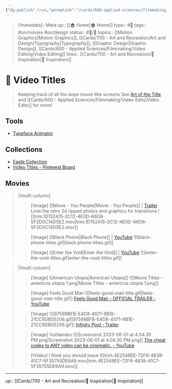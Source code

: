 ```yaml
---
{"dg-publish":true,"permalink":"/cards/600-applied-sciences/filmmaking/video-titles/"}
---
```


> [!metadata]- Meta
> up:: [[🏠 Home\|🏠 Home]]
> type::  #📝 
> tags::  #on/movies #on/design 
> status:: #📝/🌱 
> topics:: [[Motion Graphics\|Motion Graphics]], [[Cards/700 - Art and Recreation/Art and Design/Typography\|Typography]], [[Graphic Design\|Graphic Design]], [[Cards/600 - Applied Sciences/Filmmaking/Video Editing\|Video Editing]]
> links:: [[Cards/700 - Art and Recreation/🎨 Inspiration\|🎨 Inspiration]]


# 🎥 Video Titles
> Keeping track of all the dope movie title screens 
> See [Art of the Title](https://www.artofthetitle.com/) and [[Cards/600 - Applied Sciences/Filmmaking/Video Edits\|Video Edits]] for more!

## Tools
- [Typeface Animator](https://www.typefaceanimator.com/)
## Collections
- [Eagle Collection](eagle://smart-folder/KWDKGCU93KHO4)
- [Video Titles - Pinterest Board](https://pin.it/7qOugY3)
## Movies

> [!multi-column]
> > [!image] [[Movie - You People\|Movie - You People]] |  [Trailer](https://youtu.be/pCMHc-IFAB0)
> > Love the retro 2d ripped photos and graphics for transitions
> > ![[trim.1D152A15-2C12-4E0D-A6D6-5F2D0C14D5E2.mov\|trim.1D152A15-2C12-4E0D-A6D6-5F2D0C14D5E2.mov]]
> 
> > [!image] [[Black Phone\|Black Phone]] |  [YouTube](https://youtu.be/K64pgOhvd0E)
> > ![[black-phone-titles.gif\|black-phone-titles.gif]]
>  
> > [!image] [[Enter the Void\|Enter the Void]] | [YouTube](https://www.youtube.com/watch?v=U-TeW3ezLKc)
> > ![[enter-the-void-titles.gif\|enter-the-void-titles.gif]]

> [!multi-column]
> > [!image] [[American Utopia\|American Utopia]]
> > ![[Movie Titles - americna utopia 1.png\|Movie Titles - americna utopia 1.png]]
> 
> > [!image] Feels Good Man
> > ![[feels-good-man-title.gif\|feels-good-man-title.gif]]
> > [Feels Good Man - OFFICIAL TRAILER - YouTube](https://www.youtube.com/watch?v=97akfYZv28I)
>
> > [!image]
> > ![[97599BFB-E4D8-4071-9B1E-21CC9DB05206.gif\|97599BFB-E4D8-4071-9B1E-21CC9DB05206.gif]]
> > [Infinity Pool - Trailer](https://youtu.be/PVnIMvVEkrA)
>
>> [!image] Vuhlandes
> > ![[Screenshot 2023-06-01 at 4.04.30 PM.png\|Screenshot 2023-06-01 at 4.04.30 PM.png]]
> > [The cheat codes to ANY video can be cinematic. - YouTube](https://www.youtube.com/watch?v=tszx4NTH1kA)
>
> > [!Video] I think you should leave
> > ![[trim.4E2548EE-72F8-4838-A1C7-5F35755DE6A9.mov\|trim.4E2548EE-72F8-4838-A1C7-5F35755DE6A9.mov]]

---

up:: [[Cards/700 - Art and Recreation/🎨 Inspiration\|🎨 Inspiration]]
